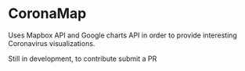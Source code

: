 # CoronaMap

Uses Mapbox API and Google charts API in order to provide interesting Coronavirus visualizations.

Still in development, to contribute submit a PR
